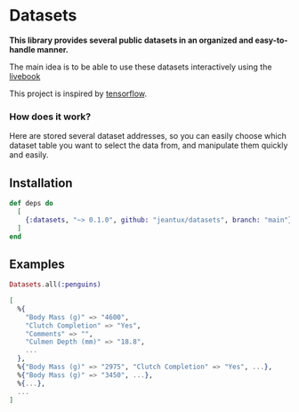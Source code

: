 # Datasets

**This library provides several public datasets in an organized and easy-to-handle manner.**

The main idea is to be able to use these datasets interactively using the [livebook](https://livebook.dev)

This project is inspired by [tensorflow](https://github.com/tensorflow/datasets).

### How does it work?

Here are stored several dataset addresses, so you can easily choose which dataset table you want to select the data from, and manipulate them quickly and easily.

## Installation

```elixir
def deps do
  [
    {:datasets, "~> 0.1.0", github: "jeantux/datasets", branch: "main"}
  ]
end
```
## Examples

```elixir
Datasets.all(:penguins)

[
  %{
    "Body Mass (g)" => "4600",
    "Clutch Completion" => "Yes",
    "Comments" => "",
    "Culmen Depth (mm)" => "18.8",
    ...
  },
  %{"Body Mass (g)" => "2975", "Clutch Completion" => "Yes", ...},
  %{"Body Mass (g)" => "3450", ...},
  %{...},
  ...
]
```
